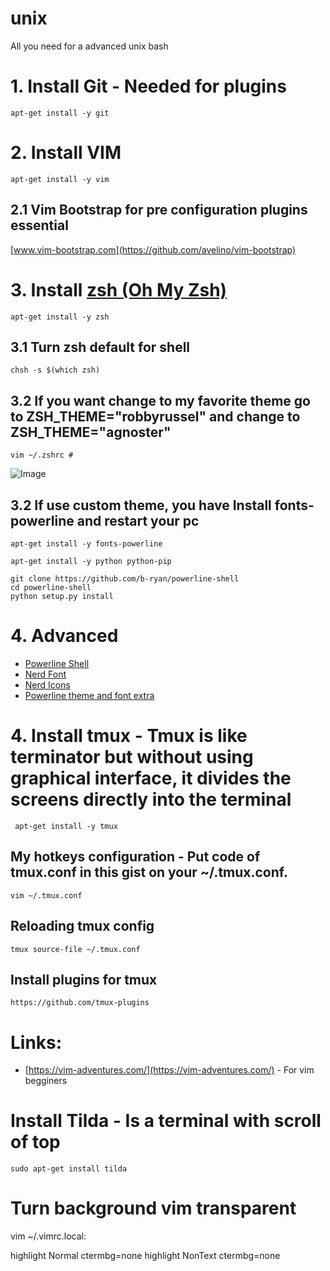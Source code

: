 # unix
All you need for a advanced unix bash

# 1. Install Git - Needed for plugins
    apt-get install -y git
# 2. Install VIM
    apt-get install -y vim
## 2.1 Vim Bootstrap for pre configuration plugins essential 
   [www.vim-bootstrap.com](https://github.com/avelino/vim-bootstrap)

# 3. Install [zsh (Oh My Zsh)](https://github.com/robbyrussell/oh-my-zsh)
    apt-get install -y zsh
## 3.1 Turn zsh default for shell
    chsh -s $(which zsh)
## 3.2 If you want change to my favorite theme go to ZSH_THEME="robbyrussel" and change to ZSH_THEME="agnoster"
    vim ~/.zshrc # 
![Image](https://camo.githubusercontent.com/6d971fb4a462a11da0efee2206d98afeb5fffd47/687474703a2f2f692e696d6775722e636f6d2f61506d4c692e706e67)
## 3.2 If use custom theme, you have Install fonts-powerline and restart your pc
    apt-get install -y fonts-powerline 
```    
apt-get install -y python python-pip

git clone https://github.com/b-ryan/powerline-shell
cd powerline-shell
python setup.py install
```


# 4. Advanced
   - [Powerline Shell](https://github.com/banga/powerline-shell)
   - [Nerd Font](https://github.com/ryanoasis/nerd-fonts#patched-fonts)
   - [Nerd Icons](https://github.com/ryanoasis/vim-devicons)
   - [Powerline theme and font extra](https://github.com/ryanoasis/powerline-extra-symbols)

# 4. Install tmux - Tmux is like terminator but without using graphical interface, it divides the screens directly into the terminal
     apt-get install -y tmux
## My hotkeys configuration - Put code of tmux.conf in this gist on your ~/.tmux.conf.

    vim ~/.tmux.conf
## Reloading tmux config

    tmux source-file ~/.tmux.conf
    
## Install plugins for tmux

    https://github.com/tmux-plugins
    

# Links:
- [https://vim-adventures.com/](https://vim-adventures.com/) - For vim begginers


# Install Tilda - Is a terminal with scroll of top
    sudo apt-get install tilda



# Turn background vim transparent
vim ~/.vimrc.local:

highlight Normal ctermbg=none
highlight NonText ctermbg=none
